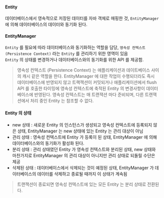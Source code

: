 #### Entity
데이터베이스에서 영속적으로 저장된 데이터를 자바 객체로 매핑한 것, `EntityManager` 에 의해 데이터베이스의 데이터와 동기화 된다.

#### EntityManager
`Entity` 를 필요에 따라 데이터베이스와 동기화하는 역할을 담당, `영속성 컨텍스트 (Persistence Context)` 라는 `Entity` 를 관리하기 위한 영역이 있음 <br/>
`Entity` 의 상태를 변경하거나 데이터베이스와의 동기화를 위한 API 를 제공함. <br/>

> 영속성 컨텍스트 (Persistence Context) 는 애플리케이션과 데이트베이스 사이의 캐시 같은 역할을 한다. EntityManager 에 대한 작업이 수행되더라도 즉시 데이터베이스에 반영되지 않고
> 트랙잭션이 커밋되거나 애플리케이션에서 flush API 를 호출한 타이밍에 영속성 컨텍스트에 축적된 Entity 의 변경사항이 데이터베이스에 반영된다.
> 영속성 컨텍스트는 매 트랜잭션 마다 준비되며, 다른 트랜잭션에서 처리 중인 Entity 는 참조할 수 없다.

#### Entity 의 상태
* new 상태 : 새로운 Entity 의 인스턴스가 생성되고 영속성 컨텍스트에 등록되지 않은 상태, EntityManager 는 new 상태에 있는 Entity 는 관리 대상이 아님
* 관리 상태 : 영속성 컨텍스트에 Entity 가 등록이 된 상태, EntityManager 에 의해 데이터베이스와의 동기화가 활성화 된다.
* 분리 상태 : 관리 상태였던 Entity 가 영속성 컨텍스트와 분리된 상태, new 상태와 마찬가지로 EntityManager 의 관리 대상이 아니지만 관리 상태로 되돌릴 수단은 제공
* 삭제된 상태 : 데이터베이스에서 삭제되는 것이 예정된 상태, EntityManager 가 데이터베이스의 데이터를 삭제하고 종료될 때까지 이 상태가 계속됨

> 트랜잭션이 종료되면 영속성 컨텍스트에 있는 모든 Entity 는 분리 상태로 전환된다.   